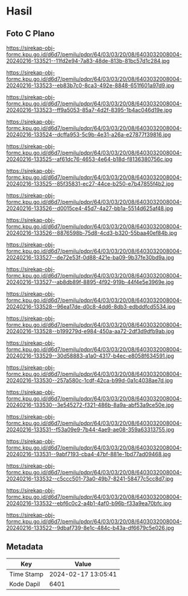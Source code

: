 # Hasil

## Foto C Plano

https://sirekap-obj-formc.kpu.go.id/d6d7/pemilu/pdpr/64/03/03/20/08/6403032008004-20240216-133521--11fd2e94-7a83-48de-813b-81bc57d1c284.jpg

https://sirekap-obj-formc.kpu.go.id/d6d7/pemilu/pdpr/64/03/03/20/08/6403032008004-20240216-133523--eb83b7c0-8ca3-492e-8848-651f601a97d9.jpg

https://sirekap-obj-formc.kpu.go.id/d6d7/pemilu/pdpr/64/03/03/20/08/6403032008004-20240216-133523--ff9a5053-85a7-4d2f-8395-1b4ac046d19e.jpg

https://sirekap-obj-formc.kpu.go.id/d6d7/pemilu/pdpr/64/03/03/20/08/6403032008004-20240216-133524--dcffa953-5c9b-4e31-a26a-e27877f39816.jpg

https://sirekap-obj-formc.kpu.go.id/d6d7/pemilu/pdpr/64/03/03/20/08/6403032008004-20240216-133525--af61dc76-4653-4e64-b18d-f8136380756c.jpg

https://sirekap-obj-formc.kpu.go.id/d6d7/pemilu/pdpr/64/03/03/20/08/6403032008004-20240216-133525--85f35831-ec27-44ce-b250-e7b47855f4b2.jpg

https://sirekap-obj-formc.kpu.go.id/d6d7/pemilu/pdpr/64/03/03/20/08/6403032008004-20240216-133526--d0015ce4-45d7-4a27-bb1a-5514d625af48.jpg

https://sirekap-obj-formc.kpu.go.id/d6d7/pemilu/pdpr/64/03/03/20/08/6403032008004-20240216-133526--8876598b-75d8-4cd3-b320-55baa40ef84b.jpg

https://sirekap-obj-formc.kpu.go.id/d6d7/pemilu/pdpr/64/03/03/20/08/6403032008004-20240216-133527--de72e53f-0d88-421e-ba09-9b37fe30bd9a.jpg

https://sirekap-obj-formc.kpu.go.id/d6d7/pemilu/pdpr/64/03/03/20/08/6403032008004-20240216-133527--ab8db89f-8895-4f92-919b-44f4e5e3969e.jpg

https://sirekap-obj-formc.kpu.go.id/d6d7/pemilu/pdpr/64/03/03/20/08/6403032008004-20240216-133528--96ea17de-d0c8-4dd6-8db3-edbddfcd5534.jpg

https://sirekap-obj-formc.kpu.go.id/d6d7/pemilu/pdpr/64/03/03/20/08/6403032008004-20240216-133528--b199279d-e984-450a-aa72-2df3d9dfb9ab.jpg

https://sirekap-obj-formc.kpu.go.id/d6d7/pemilu/pdpr/64/03/03/20/08/6403032008004-20240216-133529--30d58883-a1a0-4317-b4ec-e8058f634591.jpg

https://sirekap-obj-formc.kpu.go.id/d6d7/pemilu/pdpr/64/03/03/20/08/6403032008004-20240216-133530--257a580c-1cdf-42ca-b99d-0a1c4038ae7d.jpg

https://sirekap-obj-formc.kpu.go.id/d6d7/pemilu/pdpr/64/03/03/20/08/6403032008004-20240216-133530--3e545272-f321-486b-8a9a-abf53a9ce50e.jpg

https://sirekap-obj-formc.kpu.go.id/d6d7/pemilu/pdpr/64/03/03/20/08/6403032008004-20240216-133531--f53a09e9-7b44-4ae9-ae08-359a63313755.jpg

https://sirekap-obj-formc.kpu.go.id/d6d7/pemilu/pdpr/64/03/03/20/08/6403032008004-20240216-133531--9abf7193-cba4-47bf-881e-1bd77ad09468.jpg

https://sirekap-obj-formc.kpu.go.id/d6d7/pemilu/pdpr/64/03/03/20/08/6403032008004-20240216-133532--c5ccc501-73a0-49b7-8241-58477c5cc8d7.jpg

https://sirekap-obj-formc.kpu.go.id/d6d7/pemilu/pdpr/64/03/03/20/08/6403032008004-20240216-133532--ebf6c0c2-a4b1-4af0-b96b-f33a9ea70bfc.jpg

https://sirekap-obj-formc.kpu.go.id/d6d7/pemilu/pdpr/64/03/03/20/08/6403032008004-20240216-133522--9dbaf739-8e1c-484c-b43a-df6679c5e026.jpg


## Metadata

| Key        | Value               |
| ---------- | ------------------- |
| Time Stamp | 2024-02-17 13:05:41 |
| Kode Dapil | 6401                |



